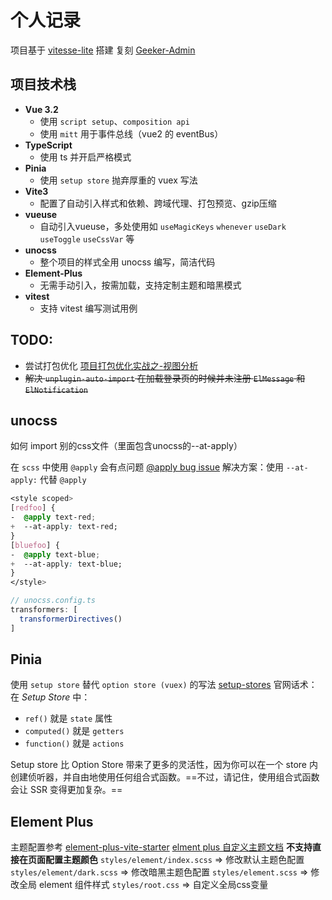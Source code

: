 # 个人记录
项目基于 [vitesse-lite](https://github.com/antfu/vitesse-lite) 搭建
复刻 [Geeker-Admin](https://github.com/HalseySpicy/Geeker-Admin)

## 项目技术栈
- **Vue 3.2**
  - 使用 `script setup`、`composition api`
  - 使用 `mitt` 用于事件总线（vue2 的 eventBus）
- **TypeScript**
  - 使用 ts 并开启严格模式
- **Pinia**
  - 使用 `setup store` 抛弃厚重的 vuex 写法
- **Vite3**
  - 配置了自动引入样式和依赖、跨域代理、打包预览、gzip压缩
- **vueuse**
  - 自动引入vueuse，多处使用如 `useMagicKeys` `whenever` `useDark` `useToggle` `useCssVar` 等
- **unocss**
  - 整个项目的样式全用 unocss 编写，简洁代码
- **Element-Plus**
  - 无需手动引入，按需加载，支持定制主题和暗黑模式
- **vitest**
  - 支持 vitest 编写测试用例

## TODO:
- 尝试打包优化 [项目打包优化实战之-视图分析](https://blog.csdn.net/g18204746769/article/details/127431733)
- ~~解决 `unplugin-auto-import` 在加载登录页的时候并未注册 `ElMessage` 和 `ElNotification`~~

## unocss
如何 import 别的css文件（里面包含unocss的--at-apply）

在 `scss` 中使用 `@apply` 会有点问题 [@apply bug issue](https://github.com/unocss/unocss/issues/809)
解决方案：使用 `--at-apply:` 代替 `@apply`
```css
<style scoped>
[redfoo] {
-  @apply text-red;
+  --at-apply: text-red;
}
[bluefoo] {
-  @apply text-blue;
+  --at-apply: text-blue;
}
</style>
```
```ts
// unocss.config.ts
transformers: [
  transformerDirectives()
]
```

## Pinia
使用 `setup store` 替代 `option store (vuex)` 的写法 [setup-stores](https://pinia.vuejs.org/zh/core-concepts/#setup-stores)
官网话术：
在 _Setup Store_ 中：
- `ref()` 就是 `state` 属性
- `computed()` 就是 `getters`
- `function()` 就是 `actions`

Setup store 比 Option Store 带来了更多的灵活性，因为你可以在一个 store 内创建侦听器，并自由地使用任何组合式函数。==不过，请记住，使用组合式函数会让 SSR 变得更加复杂。==


## Element Plus
主题配置参考 [element-plus-vite-starter](https://github.com/element-plus/element-plus-vite-starter)
[elment plus 自定义主题文档](https://element-plus.gitee.io/zh-CN/guide/theming.html)
**不支持直接在页面配置主题颜色**
`styles/element/index.scss` => 修改默认主题色配置
`styles/element/dark.scss` => 修改暗黑主题色配置
`styles/element.scss` => 修改全局 element 组件样式
`styles/root.css` => 自定义全局css变量
